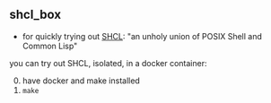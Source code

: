 ## shcl_box

- for quickly trying out [SHCL](https://github.com/SquircleSpace/shcl): "an unholy union of POSIX Shell and Common Lisp"

you can try out SHCL, isolated, in a docker container:

0) have docker and make installed
0) `make`
